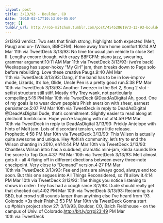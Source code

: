 ```yaml
---
layout: post
title: 3/13/93 - Boulder, CO
date: '2010-03-17T10:53:00-05:00'
tags: []
tumblr_url: http://rob-mitchum.tumblr.com/post/454528619/3-13-93-boulder-co
---
```

3/13/93 verdict: Two sets that finish strong, highlights both expected (Melt, Paug) and un- (Wilson, BBFCFM). Home away from home comfort.10:14 AM Mar 11th via TweetDeck 
3/13/93: No time for usual jam vehicle to close Set II. Lengthy encore though, with crazy BBFCFM: piano jazz, swearing, grammar argument!10:11 AM Mar 11th via TweetDeck 
3/13/93: (we’re back) Weekapaug has super-hokey “My Girl” jam, then breaks down to Page solo before rebuilding. Love these creative Paugs.9:40 AM Mar 11th via TweetDeck
3/13/93: Dang, if the band has to be in low-improv mode, Lizards, It’s Ice, Glide, Uncle Pen is a pretty good run.5:38 PM Mar 10th via TweetDeck 
3/13/93: Another Tweezer in the Set 2, Song 2 slot - setlist structure still stiff. Mostly riffy Trey wank, not particularly compelling.5:15 PM Mar 10th via TweetDeck 
@DeadAsDigital Ah, good. One of my goals is to wear down people’s Phish aversion with sheer, earnest persistence.5:07 PM Mar 10th via TweetDeck in reply to DeadAsDigital 
@DeadAsDigital Dude, that’s commitment. Slightly easier to read along at phishcrit.tumblr.com. Hope you’re laughing with not at!4:59 PM Mar 10th via TweetDeck in reply to DeadAsDigital 
3/13/93: Prickly Antelope with hints of Melt jam. Lots of discordant tension, very little release. Prophetic.4:58 PM Mar 10th via TweetDeck 
3/13/93: This Wilson is actually quite awesome and unique. Hey #phish community, let’s try to end the Wilson chanting in 2010, eh?4:44 PM Mar 10th via TweetDeck 
3/13/93: Chantless Wilson intro has a subdued, dramatic mini-jam, kinda sounds like the score to Top Gun.4:37 PM Mar 10th via TweetDeck 
3/13/93: Melt almost gets it - all 4 flying off in different directions between every three-note checkpoint. Very close to “Demand” version.4:27 PM Mar 10th via TweetDeck 
3/13/93: Fee end jams are always good, always end too soon. But this one segues into All Things Reconsidered, so I’ll allow it.4:14 PM Mar 10th via TweetDeck 
3/13/93: The things you notice listening to shows in order: Trey has had a cough since 3/2/93. Dude should really get that checked out.4:02 PM Mar 10th via TweetDeck 
3/13/93: Recording is a SBD, but crowd still sounds larger than anything else I’ve heard from ‘93. Colorado <3s their Phish.3:53 PM Mar 10th via TweetDeck 
Gonna start up #phish project show 27: 3/13/93, Boulder, CO, Balch Fieldhouse - on the campus of Univ. of Colorado.http://bit.ly/crrpj23:49 PM Mar 10th via TweetDeck
